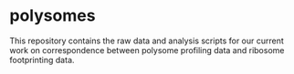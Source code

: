 # polysomes

This repository contains the raw data and analysis scripts for our current work on correspondence between polysome profiling data and ribosome footprinting data.
